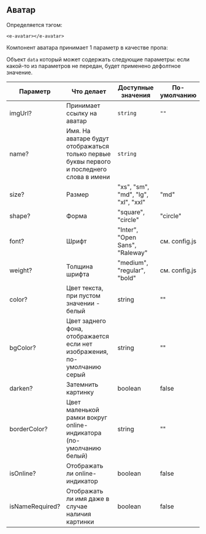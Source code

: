 ## Аватар

Определяется тэгом:
```vue
<e-avatar></e-avatar>
```

Компонент аватара принимает 1 параметр в качестве пропа:

Объект `data` который может содержать следующие параметры:
если какой-то из параметров не передан, будет применено дефолтное значение.

| Параметр        | Что делает                                                                                | Доступные значения                  | По-умолчанию  |
| --------------- | ----------------------------------------------------------------------------------------- | ----------------------------------- | ------------- |
| imgUrl?         | Принимает ссылку на аватар                                                                | `string`                            | `""`          |
| name?           | Имя. На аватаре будут отображаться только первые буквы первого и последнего слова в имени | `string`                            |
| size?           | Размер                                                                                    | "xs", "sm", "md", "lg", "xl", "xxl" | "md"          |
| shape?          | Форма                                                                                     | "square", "circle"                  | "circle"      |
| font?           | Шрифт                                                                                     | "Inter", "Open Sans", "Raleway"     | см. config.js |
| weight?         | Толщина шрифта                                                                            | "medium", "regular", "bold"         | см. config.js |
| color?          | Цвет текста, при пустом значении - белый                                                  | string                              | ""            |
| bgColor?        | Цвет заднего фона, отображается если нет изображения, по-умолчанию серый                  | string                              | ""            |
| darken?         | Затемнить картинку                                                                        | boolean                             | false         |
| borderColor?    | Цвет маленькой рамки вокруг online-индикатора (по-умолчанию белый)                        | string                              | ""            |
| isOnline?       | Отображать ли online-индикатор                                                            | boolean                             | false         |
| isNameRequired? | Отображать ли имя даже в случае наличия картинки                                          | boolean                             | false         |
